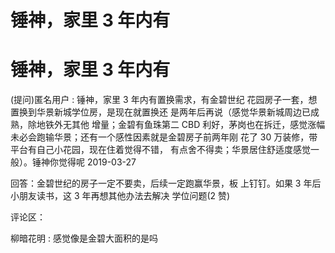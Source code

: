 # 锤神，家里 3 年内有

# 锤神，家里 3 年内有

(提问)匿名用户 : 锤神，家里 3 年内有置换需求，有金碧世纪 花园房子一套，想置换到华景新城学位房，是现在就置换还 是两年后再说（感觉华景新城周边已成熟，除地铁外无其他 增量；金碧有鱼珠第二 CBD 利好，茅岗也在拆迁，感觉涨幅 未必会跑输华景；还有一个感性因素就是金碧房子前两年刚 花了 30 万装修，带平台有自己小花园，现在住着觉得不错， 有点舍不得卖；华景居住舒适度感觉一般）。锤神你觉得呢 2019-03-27

回答：金碧世纪的房子一定不要卖，后续一定跑赢华景，板 上钉钉。如果 3 年后小朋友读书，这 3 年再想其他办法去解决 学位问题(2 赞)

评论区：

柳暗花明 : 感觉像是金碧大面积的是吗